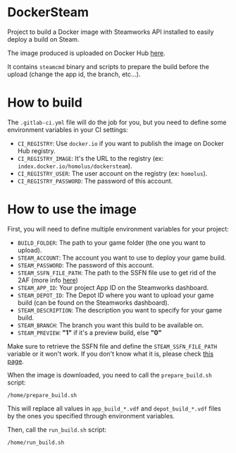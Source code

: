 # DockerSteam

Project to build a Docker image with Steamworks API installed to easily deploy a build on Steam.

The image produced is uploaded on Docker Hub [here](https://hub.docker.com/repository/docker/homolus/dockersteam).

It contains `steamcmd` binary and scripts to prepare the build before the upload (change the app id, the branch, etc...).

# How to build

The `.gitlab-ci.yml` file will do the job for you, but you need to define some environment variables in your CI settings:

- `CI_REGISTRY`: Use `docker.io` if you want to publish the image on Docker Hub registry.
- `CI_REGISTRY_IMAGE`: It's the URL to the registry (ex: `index.docker.io/homolus/dockersteam`).
- `CI_REGISTRY_USER`: The user account on the registry (ex: `homolus`).
- `CI_REGISTRY_PASSWORD`: The password of this account.

# How to use the image

First, you will need to define multiple environment variables for your project:
- `BUILD_FOLDER`: The path to your game folder (the one you want to upload).
- `STEAM_ACCOUNT`: The account you want to use to deploy your game build.
- `STEAM_PASSWORD`: The password of this account.
- `STEAM_SSFN_FILE_PATH`: The path to the SSFN file use to get rid of the 2AF (more info [here](https://gitlab.com/homo-ludens/dockersteam/-/wikis/How-to-skip-Steam-2AF)) 
- `STEAM_APP_ID`: Your project App ID on the Steamworks dashboard.
- `STEAM_DEPOT_ID`: The Depot ID where you want to upload your game build (can be found on the Steamworks dashboard).
- `STEAM_DESCRIPTION`: The description you want to specify for your game build.
- `STEAM_BRANCH`: The branch you want this build to be available on.
- `STEAM_PREVIEW`: **"1"** if it's a preview build, else **"0"**

Make sure to retrieve the SSFN file and define the `STEAM_SSFN_FILE_PATH` variable or it won't work. If you don't know what it is, please check [this page](https://gitlab.com/homo-ludens/dockersteam/-/wikis/How-to-skip-Steam-2AF).

When the image is downloaded, you need to call the `prepare_build.sh` script:

`/home/prepare_build.sh`

This will replace all values in `app_build_*.vdf` and `depot_build_*.vdf` files by the ones you specified through environment variables.

Then, call the `run_build.sh` script:

`/home/run_build.sh`